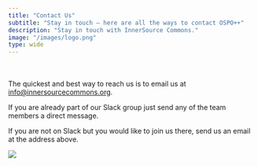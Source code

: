 ```yaml
---
title: "Contact Us"
subtitle: "Stay in touch — here are all the ways to contact OSPO++"
description: "Stay in touch with InnerSource Commons."
image: "/images/logo.png"
type: wide
---
```

<section class="section" style="padding-top: 20px; padding-bottom: 20px;">
  <div class="container">
    <div class="row align-items-center">
      <div class="col-md-6 order-2 order-md-2">
        <p>The quickest and best way to reach us is to email us at  <a href="mailto:info@ospoplusplus.org">info@innersourcecommons.org</a>. 
        </p>
        <p>If you are already part of our Slack group just send any of the team members a direct message. 
        </p>
        <p>If you are not on Slack but you would like to join us there, send us an email at the address above.
        </p>
      </div>
      <div class="col-md-6 order-1 order-md-1 mb-4 mb-md-0">
        <img src="/ospoplusplus/images/about/contact/contact_us.png" class="img-fluid">
      </div>
  </div>
</section>
